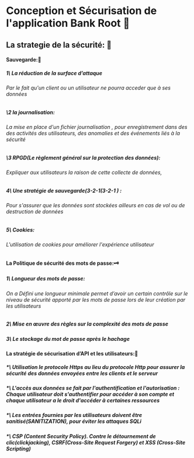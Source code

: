 # Conception et  Sécurisation de l'application Bank Root 🏦

## La strategie de la sécurité: 🔐

#### Sauvegarde:🛟

##### 1\ La réduction de la surface d’attaque
###### Par le fait qu'un client ou un utilisateur ne pourra acceder  que à ses données

##### \2 la journalisation: 
###### La mise en place d'un fichier journalisation ,  pour enregistrement dans des  des activités des utilisateurs, des anomalies et des événements liés à la sécurité

##### \3 RPGD(Le règlement général sur la protection des données):
###### Expliquer aux utilisateurs  la raison de cette collecte de données,

##### 4\ Une stratégie de sauvegarde(3-2-1(3-2-1 ) :
###### Pour s'assurer que les données sont stockées ailleurs en cas de vol ou de destruction de données

##### 5\ Cookies:
###### L'utilisation de cookies pour améliorer l'expérience utilisateur

#### La Politique de sécurité des mots de passe:🗝

##### 1\  Longueur des mots de passe:
###### On a Défini une longueur minimale permet d’avoir un certain contrôle sur le niveau de sécurité apporté par les mots de passe lors de leur création par les utilisateurs

##### 2\ Mise en œuvre des règles sur la complexité des mots de passe

##### 3\ Le stockage du mot de passe après le hachage

#### La stratégie de sécurisation d’API et les utilisateurs:🚫

##### *\ Utilisation le protocole Https au lieu du protocole Http pour assurer la sécurité des données envoyées entre les clients et le serveur
##### *\ L'accès aux données se fait par l'authentification et l'autorisation : Chaque utilisateur doit s'authentifier pour accéder à son compte et chaque utilisateur a le droit d'accéder à certaines ressources
##### *\ Les entrées fournies par les utilisateurs doivent être sanitisé(SANITIZATION), pour éviter les attaques SQLi
##### *\ CSP (Content Security Policy). Contre le détournement de clic(clickjacking), CSRF(Cross-Site Request Forgery) et XSS (Cross-Site Scripting)

 